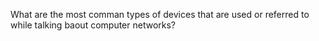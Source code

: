 What are the most comman types of devices that are used or referred to while talking baout computer networks?